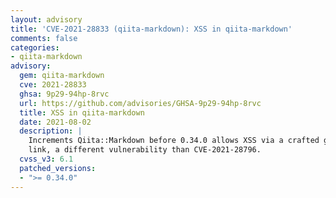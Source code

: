 ```yaml
---
layout: advisory
title: 'CVE-2021-28833 (qiita-markdown): XSS in qiita-markdown'
comments: false
categories:
- qiita-markdown
advisory:
  gem: qiita-markdown
  cve: 2021-28833
  ghsa: 9p29-94hp-8rvc
  url: https://github.com/advisories/GHSA-9p29-94hp-8rvc
  title: XSS in qiita-markdown
  date: 2021-08-02
  description: |
    Increments Qiita::Markdown before 0.34.0 allows XSS via a crafted gist
    link, a different vulnerability than CVE-2021-28796.
  cvss_v3: 6.1
  patched_versions:
  - ">= 0.34.0"
---
```

